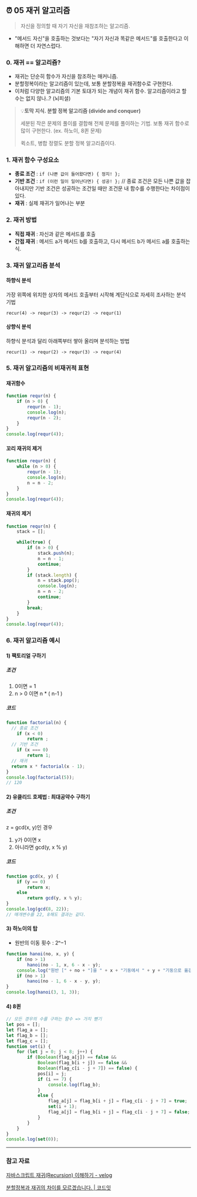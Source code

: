 ##  ⏰ 05 재귀 알고리즘

> 자신을 정의할 때 자기 자신을 재참조하는 알고리즘.

- "메서드 자신"을 호출하는 것보다는 "자기 자신과 똑같은 메서드"를 호출한다고 이해하면 더 자연스럽다.



### 0. 재귀 == 알고리즘?

- 재귀는 단순히 함수가 자신을 참조하는 매커니즘.
- 분할정복이라는 알고리즘이 있는데, 보통 분할정복을 재귀함수로 구현한다.
- 이처럼 다양한 알고리즘의 기본 토대가 되는 개념이 재귀 함수. 알고리즘이라고 할 수는 없지 않나..? (뇌피셜)



> 💡**토막 지식. 분할 정복 알고리즘 (divide and conquer)**
>
> 세분된 작은 문제의 풀이를 결합해 전체 문제를 풀이하는 기법. 보통 재귀 함수로 많이 구현한다. (ex. 하노이, 8퀸 문제) 
>
> 퀵소트, 병합 정렬도 분할 정복 알고리즘이다.



### 1. 재귀 함수 구성요소

- **종료 조건** : `if (나쁜 값이 들어왔다면) { 정지! };`
- **기반 조건** : `if (이런 일이 일어난다면) { 성공! };` // 종료 조건은 모든 나쁜 값을 잡아내지만 기반 조건은 성공하는 조건일 때만 조건문 내 함수를 수행한다는 차이점이 있다.
- **재귀** : 실제 재귀가 일어나는 부분



### 2. 재귀 방법

- **직접 재귀** : 자신과 같은 메서드를 호출
- **간접 재귀** : 메서드 a가 메서드 b를 호출하고, 다시 메서드 b가 메서드 a를 호출하는 식.



### 3. 재귀 알고리즘 분석

#### 하향식 분석

가장 위쪽에 위치한 상자의 메서드 호출부터 시작해 계단식으로 자세히 조사하는 분석 기법

`recur(4) -> requr(3) -> requr(2) -> requr(1)` 

#### 상향식 분석

하향식 분석과 달리 아래쪽부터 쌓아 올리며 분석하는 방법

`recur(1) -> requr(2) -> requr(3) -> requr(4)` 





### 5. 재귀 알고리즘의 비재귀적 표현

#### 재귀함수

```javascript
function requr(n) {
	if (n > 0) {
		requr(n - 1);
		console.log(n);
		requr(n - 2);
	}
}
console.log(requr(4));
```

#### 꼬리 재귀의 제거

```javascript
function requr(n) {
	while (n > 0) {
		requr(n - 1);
		console.log(n);
		n = n - 2;
	}
}
console.log(requr(4));
```

#### 재귀의 제거

```javascript
function requr(n) {
	stack = [];

	while(true) {
		if (n > 0) {
			stack.push(n);
			n = n - 1;
			continue;
		}
		if (stack.length) {
			n = stack.pop();
			console.log(n);
			n = n - 2;
			continue;
		}
		break;
	}
}
console.log(requr(4));
```



### 6. 재귀 알고리즘 예시

#### 1) 팩토리얼 구하기

##### 조건

1. 0이면 = 1
2. n > 0 이면  n * ( n-1 )

##### 코드

```javascript
function factorial(n) {
  // 종료 조건
	if (x < 0)
		return ;
  // 기반 조건
	if (x === 0)
		return 1;
  // 재귀
  return x * factorial(x - 1);
}
console.log(factorial(5));
// 120
```



#### 2) 유클리드 호제법 : 최대공약수 구하기

##### 조건

z = gcd(x, y)인 경우

1. y가 0이면 x
2. 아니라면 gcd(y, x % y)

##### 코드

```javascript
function gcd(x, y) {
	if (y == 0)
		return x;
	else
		return gcd(y, x % y);
}
console.log(gcd(8, 22));
// 매개변수를 22, 8해도 결과는 같다.
```





#### 3) 하노이의 탑

- 원반의 이동 횟수 :  2ⁿ−1 

```javascript
function hanoi(no, x, y) {
	if (no > 1)
		hanoi(no - 1, x, 6 - x - y);
	console.log("원반 [" + no + "]을 " + x + "기둥에서 " + y + "기둥으로 옮김.");
	if (no > 1)
		hanoi(no - 1, 6 - x - y, y);
}
console.log(hanoi(3, 1, 3));
```



#### 4) 8퀸

```javascript
// 모든 경우의 수를 구하는 함수 => 가지 뻗기
let pos = [];
let flag_a = [];
let flag_b = [];
let flag_c = [];
function set(i) {
	for (let j = 0; j < 8; j++) {
		if (Boolean(flag_a[j]) == false &&
			Boolean(flag_b[i + j]) == false &&
			Boolean(flag_c[i - j + 7]) == false) {
			pos[i] = j;
			if (i == 7) {
				console.log(flag_b);
			}
			else {
				flag_a[j] = flag_b[i + j] = flag_c[i - j + 7] = true;
				set(i + 1);
				flag_a[j] = flag_b[i + j] = flag_c[i - j + 7] = false;
			}
		}
	}
}
console.log(set(0));
```



------



### 참고 자료

[자바스크립트 재귀(Recursion) 이해하기 - velog](https://velog.io/@jakeseo_me/자바스크립트-개발자라면-알아야-할-33가지-개념-23-자바스크립트-자바스크립트-재귀Recursion-이해하기)

[분할정복과 재귀의 차이를 모르겠습니다. | 코드잇](https://www.codeit.kr/community/threads/5651)

